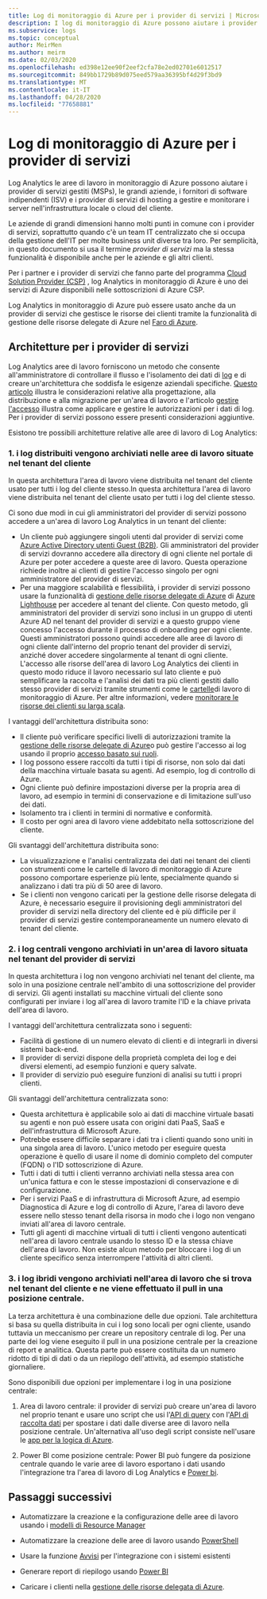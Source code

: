 ```yaml
---
title: Log di monitoraggio di Azure per i provider di servizi | Microsoft Docs
description: I log di monitoraggio di Azure possono aiutare i provider di servizi gestiti (MSPs), le grandi aziende, i fornitori di software indipendenti (ISV) e i provider di servizi di hosting a gestire e monitorare i server nell'infrastruttura locale o cloud del cliente.
ms.subservice: logs
ms.topic: conceptual
author: MeirMen
ms.author: meirm
ms.date: 02/03/2020
ms.openlocfilehash: ed398e12ee90f2eef2cfa78e2ed02701e6012517
ms.sourcegitcommit: 849bb1729b89d075eed579aa36395bf4d29f3bd9
ms.translationtype: MT
ms.contentlocale: it-IT
ms.lasthandoff: 04/28/2020
ms.locfileid: "77658881"
---
```

# <a name="azure-monitor-logs-for-service-providers"></a>Log di monitoraggio di Azure per i provider di servizi

Log Analytics le aree di lavoro in monitoraggio di Azure possono aiutare i provider di servizi gestiti (MSPs), le grandi aziende, i fornitori di software indipendenti (ISV) e i provider di servizi di hosting a gestire e monitorare i server nell'infrastruttura locale o cloud del cliente.

Le aziende di grandi dimensioni hanno molti punti in comune con i provider di servizi, soprattutto quando c'è un team IT centralizzato che si occupa della gestione dell'IT per molte business unit diverse tra loro. Per semplicità, in questo documento si usa il termine *provider di servizi* ma la stessa funzionalità è disponibile anche per le aziende e gli altri clienti.

Per i partner e i provider di servizi che fanno parte del programma [Cloud Solution Provider (CSP)](https://partner.microsoft.com/Solutions/cloud-reseller-overview) , log Analytics in monitoraggio di Azure è uno dei servizi di Azure disponibili nelle sottoscrizioni di Azure CSP.

Log Analytics in monitoraggio di Azure può essere usato anche da un provider di servizi che gestisce le risorse dei clienti tramite la funzionalità di gestione delle risorse delegate di Azure nel [Faro di Azure](https://docs.microsoft.com/azure/lighthouse/overview).

## <a name="architectures-for-service-providers"></a>Architetture per i provider di servizi

Log Analytics aree di lavoro forniscono un metodo che consente all'amministratore di controllare il flusso e l'isolamento dei dati di [log](data-platform-logs.md) e di creare un'architettura che soddisfa le esigenze aziendali specifiche. [Questo articolo](design-logs-deployment.md) illustra le considerazioni relative alla progettazione, alla distribuzione e alla migrazione per un'area di lavoro e l'articolo [gestire l'accesso](manage-access.md) illustra come applicare e gestire le autorizzazioni per i dati di log. Per i provider di servizi possono essere presenti considerazioni aggiuntive.

Esistono tre possibili architetture relative alle aree di lavoro di Log Analytics:

### <a name="1-distributed---logs-are-stored-in-workspaces-located-in-the-customers-tenant"></a>1. i log distribuiti vengono archiviati nelle aree di lavoro situate nel tenant del cliente

In questa architettura l'area di lavoro viene distribuita nel tenant del cliente usato per tutti i log del cliente stesso.In questa architettura l'area di lavoro viene distribuita nel tenant del cliente usato per tutti i log del cliente stesso.

Ci sono due modi in cui gli amministratori del provider di servizi possono accedere a un'area di lavoro Log Analytics in un tenant del cliente:

- Un cliente può aggiungere singoli utenti dal provider di servizi come [Azure Active Directory utenti Guest (B2B)](https://docs.microsoft.com/azure/active-directory/b2b/what-is-b2b). Gli amministratori del provider di servizi dovranno accedere alla directory di ogni cliente nel portale di Azure per poter accedere a queste aree di lavoro. Questa operazione richiede inoltre ai clienti di gestire l'accesso singolo per ogni amministratore del provider di servizi.
- Per una maggiore scalabilità e flessibilità, i provider di servizi possono usare la funzionalità di [gestione delle risorse delegate di Azure](https://docs.microsoft.com/azure/lighthouse/concepts/azure-delegated-resource-management) di [Azure Lighthouse](https://docs.microsoft.com/azure/lighthouse/overview) per accedere al tenant del cliente. Con questo metodo, gli amministratori del provider di servizi sono inclusi in un gruppo di utenti Azure AD nel tenant del provider di servizi e a questo gruppo viene concesso l'accesso durante il processo di onboarding per ogni cliente. Questi amministratori possono quindi accedere alle aree di lavoro di ogni cliente dall'interno del proprio tenant del provider di servizi, anziché dover accedere singolarmente al tenant di ogni cliente. L'accesso alle risorse dell'area di lavoro Log Analytics dei clienti in questo modo riduce il lavoro necessario sul lato cliente e può semplificare la raccolta e l'analisi dei dati tra più clienti gestiti dallo stesso provider di servizi tramite strumenti come le [cartelle](https://docs.microsoft.com/azure//azure-monitor/platform/workbooks-overview)di lavoro di monitoraggio di Azure. Per altre informazioni, vedere [monitorare le risorse dei clienti su larga scala](https://docs.microsoft.com/azure/lighthouse/how-to/monitor-at-scale).

I vantaggi dell'architettura distribuita sono:

* Il cliente può verificare specifici livelli di autorizzazioni tramite la [gestione delle risorse delegate di Azure](https://docs.microsoft.com/azure/lighthouse/concepts/azure-delegated-resource-management)o può gestire l'accesso ai log usando il proprio [accesso basato sui ruoli](https://docs.microsoft.com/azure/role-based-access-control/overview).
* I log possono essere raccolti da tutti i tipi di risorse, non solo dai dati della macchina virtuale basata su agenti. Ad esempio, log di controllo di Azure.
* Ogni cliente può definire impostazioni diverse per la propria area di lavoro, ad esempio in termini di conservazione e di limitazione sull'uso dei dati.
* Isolamento tra i clienti in termini di normative e conformità.
* Il costo per ogni area di lavoro viene addebitato nella sottoscrizione del cliente.

Gli svantaggi dell'architettura distribuita sono:

* La visualizzazione e l'analisi centralizzata dei dati nei tenant dei clienti con strumenti come le cartelle di lavoro di monitoraggio di Azure possono comportare esperienze più lente, specialmente quando si analizzano i dati tra più di 50 aree di lavoro.
* Se i clienti non vengono caricati per la gestione delle risorse delegata di Azure, è necessario eseguire il provisioning degli amministratori del provider di servizi nella directory del cliente ed è più difficile per il provider di servizi gestire contemporaneamente un numero elevato di tenant del cliente.

### <a name="2-central---logs-are-stored-in-a-workspace-located-in-the-service-provider-tenant"></a>2. i log centrali vengono archiviati in un'area di lavoro situata nel tenant del provider di servizi

In questa architettura i log non vengono archiviati nel tenant del cliente, ma solo in una posizione centrale nell'ambito di una sottoscrizione del provider di servizi. Gli agenti installati su macchine virtuali del cliente sono configurati per inviare i log all'area di lavoro tramite l'ID e la chiave privata dell'area di lavoro.

I vantaggi dell'architettura centralizzata sono i seguenti:

* Facilità di gestione di un numero elevato di clienti e di integrarli in diversi sistemi back-end.
* Il provider di servizi dispone della proprietà completa dei log e dei diversi elementi, ad esempio funzioni e query salvate.
* Il provider di servizio può eseguire funzioni di analisi su tutti i propri clienti.

Gli svantaggi dell'architettura centralizzata sono:

* Questa architettura è applicabile solo ai dati di macchine virtuale basati su agenti e non può essere usata con origini dati PaaS, SaaS e dell'infrastruttura di Microsoft Azure.
* Potrebbe essere difficile separare i dati tra i clienti quando sono uniti in una singola area di lavoro. L'unico metodo per eseguire questa operazione è quello di usare il nome di dominio completo del computer (FQDN) o l'ID sottoscrizione di Azure. 
* Tutti i dati di tutti i clienti verranno archiviati nella stessa area con un'unica fattura e con le stesse impostazioni di conservazione e di configurazione.
* Per i servizi PaaS e di infrastruttura di Microsoft Azure, ad esempio Diagnostica di Azure e log di controllo di Azure, l'area di lavoro deve essere nello stesso tenant della risorsa in modo che i logo non vengano inviati all'area di lavoro centrale.
* Tutti gli agenti di macchine virtuali di tutti i clienti vengono autenticati nell'area di lavoro centrale usando lo stesso ID e la stessa chiave dell'area di lavoro. Non esiste alcun metodo per bloccare i log di un cliente specifico senza interrompere l'attività di altri clienti.

### <a name="3-hybrid---logs-are-stored-in-workspace-located-in-the-customers-tenant-and-some-of-them-are-pulled-to-a-central-location"></a>3. i log ibridi vengono archiviati nell'area di lavoro che si trova nel tenant del cliente e ne viene effettuato il pull in una posizione centrale.

La terza architettura è una combinazione delle due opzioni. Tale architettura si basa su quella distribuita in cui i log sono locali per ogni cliente, usando tuttavia un meccanismo per creare un repository centrale di log. Per una parte dei log viene eseguito il pull in una posizione centrale per la creazione di report e analitica. Questa parte può essere costituita da un numero ridotto di tipi di dati o da un riepilogo dell'attività, ad esempio statistiche giornaliere.

Sono disponibili due opzioni per implementare i log in una posizione centrale:

1. Area di lavoro centrale: il provider di servizi può creare un'area di lavoro nel proprio tenant e usare uno script che usi l'[API di query](https://dev.loganalytics.io/) con l'[API di raccolta dati](../../azure-monitor/platform/data-collector-api.md) per spostare i dati dalle diverse aree di lavoro nella posizione centrale. Un'alternativa all'uso degli script consiste nell'usare le [app per la logica di Azure](https://docs.microsoft.com/azure/logic-apps/logic-apps-overview).

2. Power BI come posizione centrale: Power BI può fungere da posizione centrale quando le varie aree di lavoro esportano i dati usando l'integrazione tra l'area di lavoro di Log Analytics e [Power bi](../../azure-monitor/platform/powerbi.md). 

## <a name="next-steps"></a>Passaggi successivi

* Automatizzare la creazione e la configurazione delle aree di lavoro usando i [modelli di Resource Manager](template-workspace-configuration.md)

* Automatizzare la creazione delle aree di lavoro usando [PowerShell](../../azure-monitor/platform/powershell-workspace-configuration.md) 

* Usare la funzione [Avvisi](../../azure-monitor/platform/alerts-overview.md) per l'integrazione con i sistemi esistenti

* Generare report di riepilogo usando [Power BI](../../azure-monitor/platform/powerbi.md)

* Caricare i clienti nella [gestione delle risorse delegata di Azure](https://docs.microsoft.com/azure/lighthouse/concepts/azure-delegated-resource-management).
